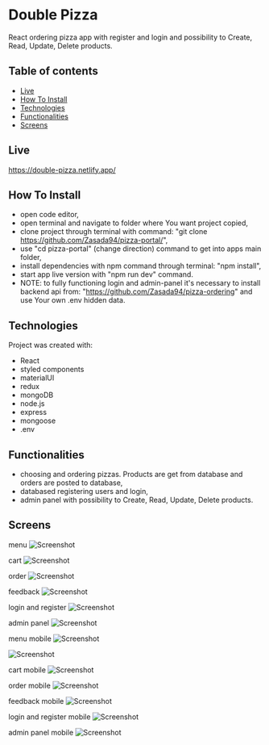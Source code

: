 # Double Pizza
React ordering pizza app with register and login and possibility to Create, Read, Update, Delete products.

## Table of contents
- [Live](#live)
- [How To Install](#how-to-install)
- [Technologies](#technologies)
- [Functionalities](#functionalities)
- [Screens](#screens)

## Live
https://double-pizza.netlify.app/

## How To Install

- open code editor,
- open terminal and navigate to folder where You want project copied,
- clone project through terminal with command: "git clone https://github.com/Zasada94/pizza-portal/",
- use "cd pizza-portal" (change direction) command to get into apps main folder,
- install dependencies with npm command through terminal: "npm install",
- start app live version with "npm run dev" command.
- NOTE: to fully functioning login and admin-panel it's necessary to install backend api from: "https://github.com/Zasada94/pizza-ordering" and use Your own .env hidden data.
  
## Technologies

Project was created with:

- React
- styled components
- materialUI
- redux
- mongoDB
- node.js
- express
- mongoose
- .env

## Functionalities

- choosing and ordering pizzas. Products are get from database and orders are posted to database,
- databased registering users and login,
- admin panel with possibility to Create, Read, Update, Delete products.

## Screens
menu
![Screenshot](./src/images/screenshots/Screenshot_4.jpg)

cart
![Screenshot](./src/images/screenshots/Screenshot_5.jpg)

order
![Screenshot](./src/images/screenshots/Screenshot_6.jpg)

feedback
![Screenshot](./src/images/screenshots/Screenshot_7.jpg)

login and register
![Screenshot](./src/images/screenshots/Screenshot_1.jpg)

admin panel
![Screenshot](./src/images/screenshots/Screenshot_2.jpg)

menu mobile
![Screenshot](./src/images/screenshots/Screenshot_8.jpg)

![Screenshot](./src/images/screenshots/Screenshot_9.jpg)

cart mobile
![Screenshot](./src/images/screenshots/Screenshot_10.jpg)

order mobile
![Screenshot](./src/images/screenshots/Screenshot_11.jpg)

feedback mobile
![Screenshot](./src/images/screenshots/Screenshot_12.jpg)

login and register mobile
![Screenshot](./src/images/screenshots/Screenshot_15.jpg)

admin panel mobile
![Screenshot](./src/images/screenshots/Screenshot_3.jpg)
